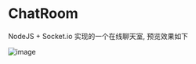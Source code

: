# ChatRoom
NodeJS + Socket.io 实现的一个在线聊天室, 预览效果如下

![image](https://github.com/hwaphon/ChatRoom/blob/master/demo.png)
